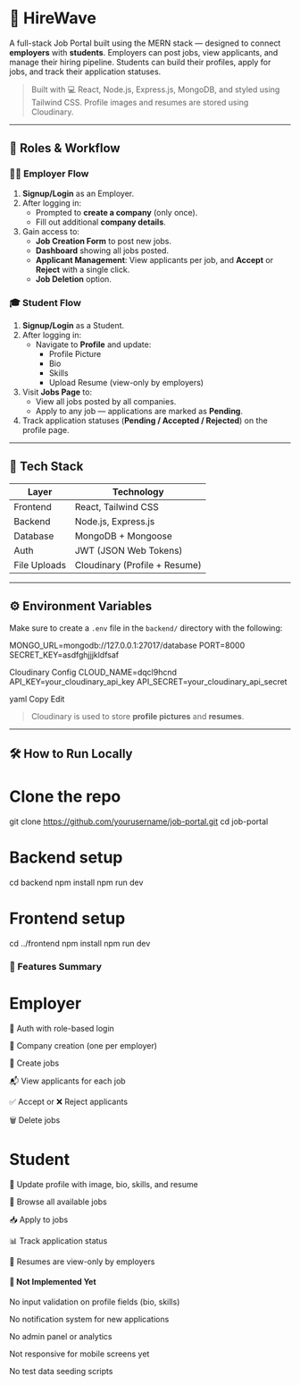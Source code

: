# 💼  HireWave

A full-stack Job Portal built using the MERN stack — designed to connect **employers** with **students**. Employers can post jobs, view applicants, and manage their hiring pipeline. Students can build their profiles, apply for jobs, and track their application statuses.

> Built with 💻 React, Node.js, Express.js, MongoDB, and styled using Tailwind CSS. Profile images and resumes are stored using Cloudinary.

---

## 🔑 Roles & Workflow

### 👩‍💼 Employer Flow
1. **Signup/Login** as an Employer.
2. After logging in:
   - Prompted to **create a company** (only once).
   - Fill out additional **company details**.
3. Gain access to:
   - **Job Creation Form** to post new jobs.
   - **Dashboard** showing all jobs posted.
   - **Applicant Management**: View applicants per job, and **Accept** or **Reject** with a single click.
   - **Job Deletion** option.

### 🎓 Student Flow
1. **Signup/Login** as a Student.
2. After logging in:
   - Navigate to **Profile** and update:
     - Profile Picture
     - Bio
     - Skills
     - Upload Resume (view-only by employers)
3. Visit **Jobs Page** to:
   - View all jobs posted by all companies.
   - Apply to any job — applications are marked as **Pending**.
4. Track application statuses (**Pending / Accepted / Rejected**) on the profile page.

---

## 🧰 Tech Stack

| Layer     | Technology               |
|-----------|--------------------------|
| Frontend  | React, Tailwind CSS      |
| Backend   | Node.js, Express.js      |
| Database  | MongoDB + Mongoose       |
| Auth      | JWT (JSON Web Tokens)    |
| File Uploads | Cloudinary (Profile + Resume) |

---

## ⚙️ Environment Variables

Make sure to create a `.env` file in the `backend/` directory with the following:

MONGO_URL=mongodb://127.0.0.1:27017/database
PORT=8000
SECRET_KEY=asdfghjjjkldfsaf

Cloudinary Config
CLOUD_NAME=dqcl9hcnd
API_KEY=your_cloudinary_api_key
API_SECRET=your_cloudinary_api_secret

yaml
Copy
Edit

> Cloudinary is used to store **profile pictures** and **resumes**.

---

## 🛠 How to Run Locally

# Clone the repo
git clone https://github.com/yourusername/job-portal.git
cd job-portal

# Backend setup
cd backend
npm install
npm run dev

# Frontend setup
cd ../frontend
npm install
npm run dev

### 📝 Features Summary
# Employer
🔐 Auth with role-based login

🏢 Company creation (one per employer)

📄 Create jobs

📬 View applicants for each job

✅ Accept or ❌ Reject applicants

🗑️ Delete jobs

# Student
👤 Update profile with image, bio, skills, and resume

🔎 Browse all available jobs

📥 Apply to jobs

📊 Track application status

📄 Resumes are view-only by employers

#### 🚫 Not Implemented Yet
No input validation on profile fields (bio, skills)

No notification system for new applications

No admin panel or analytics

Not responsive for mobile screens yet

No test data seeding scripts



